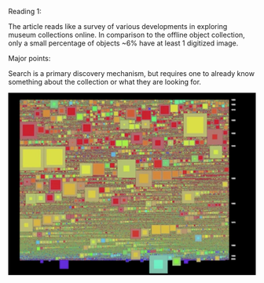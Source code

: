 Reading 1:

The article reads like a survey of various developments in exploring museum collections online.
In comparison to the offline object collection, only a small percentage of objects ~6% have at least 1 digitized image.

Major points:

Search is a primary discovery mechanism, but requires one to already know something about the collection or what they are looking for.

![TedX Picture](/tedx.png)
